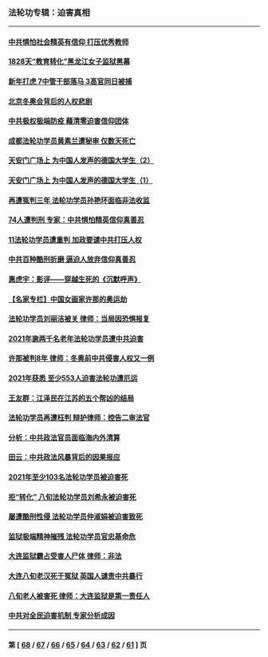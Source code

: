 ### 法轮功专辑：迫害真相
---
#### [中共惧怕社会精英有信仰 打压优秀教师](../../pages/nf4379/n13563192.md?02100430) 
#### [1828天“教育转化”黑龙江女子监狱黑幕](../../pages/nf4379/n13536804.md?02100430) 
#### [新年打虎 7中管干部落马 3高官同日被捕](../../pages/nf4379/n13560915.md?02100430) 
#### [北京冬奥会背后的人权悲剧](../../pages/nf4379/n13556415.md?02100430) 
#### [中共极权极端防疫 藉清零迫害信仰团体](../../pages/nf4379/n13555509.md?02100430) 
#### [成都法轮功学员黄素兰遭秘审 仅数天死亡](../../pages/nf4379/n13537458.md?02100430) 
#### [天安门广场上 为中国人发声的德国大学生（2）](../../pages/nf4379/n13533454.md?02100430) 
#### [天安门广场上 为中国人发声的德国大学生（1）](../../pages/nf4379/n13528390.md?02100430) 
#### [再遭冤判三年 法轮功学员孙艳环面临非法收监](../../pages/nf4379/n13526543.md?02100430) 
#### [74人遭判刑 专家：中共惧怕精英信仰真善忍](../../pages/nf4379/n13520765.md?02100430) 
#### [11法轮功学员遭重判 加政要谴中共打压人权](../../pages/nf4379/n13521294.md?02100430) 
#### [中共百种酷刑折磨 逼迫人放弃信仰真善忍](../../pages/nf4379/n13518038.md?02100430) 
#### [惠虎宇：影评——穿越生死的《沉默呼声》](../../pages/nf4379/n13516514.md?02100430) 
#### [【名家专栏】中国女画家许那的奥运劫](../../pages/nf4379/n13491603.md?02100430) 
#### [法轮功学员刘丽洁被关 律师：当局因恐惧报复](../../pages/nf4379/n13515441.md?02100430) 
#### [2021年逾两千名老年法轮功学员遭中共迫害](../../pages/nf4379/n13513237.md?02100430) 
#### [许那被判8年 律师：冬奥前中共侵害人权又一例](../../pages/nf4379/n13508986.md?02100430) 
#### [2021年获悉 至少553人迫害法轮功遭厄运](../../pages/nf4379/n13504657.md?02100430) 
#### [王友群：江泽民在江苏的五个帮凶的结局](../../pages/nf4379/n13503194.md?02100430) 
#### [法轮功学员再遭枉判 辩护律师：控告二审法官](../../pages/nf4379/n13499952.md?02100430) 
#### [分析：中共政法官员面临海内外清算](../../pages/nf4379/n13495811.md?02100430) 
#### [田云：中共政法风暴背后的因果报应](../../pages/nf4379/n13496264.md?02100430) 
#### [2021年至少103名法轮功学员被迫害死](../../pages/nf4379/n13495075.md?02100430) 
#### [拒“转化” 八旬法轮功学员刘希永被迫害死](../../pages/nf4379/n13488696.md?02100430) 
#### [屡遭酷刑性侵 法轮功学员仲淑娟被迫害致死](../../pages/nf4379/n13485930.md?02100430) 
#### [监狱极端精神摧残 法轮功学员官忠基命危](../../pages/nf4379/n13486254.md?02100430) 
#### [大连监狱霸占受害人尸体 律师：非法](../../pages/nf4379/n13481295.md?02100430) 
#### [大连八旬老汉死于冤狱 英国人谴责中共暴行](../../pages/nf4379/n13480118.md?02100430) 
#### [八旬老人被害死 律师：大连监狱是第一责任人](../../pages/nf4379/n13478838.md?02100430) 
#### [中共对全民迫害机制 专家分析成因](../../pages/nf4379/n13479680.md?02100430) 

---
#### 第 [ [68](./68.md?02100430) / [67](./67.md?02100430) / [66](./66.md?02100430) / [65](./65.md?02100430) / [64](./64.md?02100430) / [63](./63.md?02100430) / [62](./62.md?02100430) / [61](./61.md?02100430) ] 页
